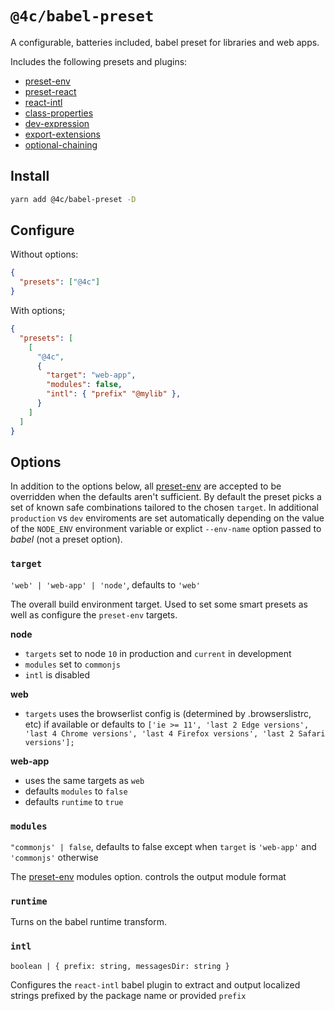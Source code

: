 # `@4c/babel-preset`

A configurable, batteries included, babel preset for libraries and web apps.

Includes the following presets and plugins:

- [preset-env](https://babeljs.io/docs/en/babel-preset-env#modules)
- [preset-react](https://babeljs.io/docs/en/babel-preset-react)
- [react-intl](https://github.com/yahoo/babel-plugin-react-intl)
- [class-properties](https://babeljs.io/docs/en/babel-plugin-syntax-class-properties)
- [dev-expression](https://www.npmjs.com/package/babel-plugin-dev-expression)
- [export-extensions](https://babeljs.io/docs/en/babel-plugin-proposal-export-default-from)
- [optional-chaining](https://babeljs.io/docs/en/babel-plugin-proposal-optional-chaining)

## Install

```sh
yarn add @4c/babel-preset -D
```

## Configure

Without options:

```json
{
  "presets": ["@4c"]
}
```

With options;

```json
{
  "presets": [
    [
      "@4c",
      {
        "target": "web-app",
        "modules": false,
        "intl": { "prefix" "@mylib" },
      }
    ]
  ]
}
```

## Options

In addition to the options below, all [preset-env](https://babeljs.io/docs/en/babel-preset-env#modules) are
accepted to be overridden when the defaults aren't sufficient. By default the preset
picks a set of known safe combinations tailored to the chosen `target`. In
additional `production` vs `dev` enviroments are set automatically depending on
the value of the `NODE_ENV` environment variable or explict `--env-name` option passed to
_babel_ (not a preset option).

### `target`

`'web' | 'web-app' | 'node'`, defaults to `'web'`

The overall build environment target. Used to set some smart presets as well as
configure the `preset-env` targets.

**node**

- `targets` set to node `10` in production and `current` in development
- `modules` set to `commonjs`
- `intl` is disabled

**web**

- `targets` uses the browserlist config is (determined by .browserslistrc, etc) if available or
  defaults to `['ie >= 11', 'last 2 Edge versions', 'last 4 Chrome versions', 'last 4 Firefox versions', 'last 2 Safari versions'];`

**web-app**

- uses the same targets as `web`
- defaults `modules` to `false`
- defaults `runtime` to `true`

### `modules`

`"commonjs' | false`, defaults to false except when `target` is `'web-app'` and `'commonjs'` otherwise

The [preset-env](https://babeljs.io/docs/en/babel-preset-env#modules) modules option. controls the output module format

### `runtime`

Turns on the babel runtime transform.

### `intl`

`boolean | { prefix: string, messagesDir: string }`

Configures the `react-intl` babel plugin to extract and output localized strings
prefixed by the package name or provided `prefix`
